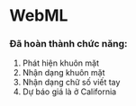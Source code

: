 # WebML
### Đã hoàn thành chức năng:
1. Phát hiện khuôn mặt
2. Nhận dạng khuôn mặt
3. Nhận dạng chữ số viết tay
4. Dự báo giá là ở California